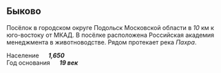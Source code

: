 <!--2025-09-05 00:35:11-->
## Быково
Посёлок в городском округе Подольск Московской области в *10* км к юго-востоку от МКАД. 
В посёлке расположена Российская академия менеджмента в животноводстве. 
Рядом протекает река *Пахра*.

Население &emsp; ***1,650*** &emsp;<br>
Год&nbsp;основания &emsp; ***19 век***